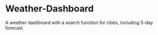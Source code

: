 # Weather-Dashboard
A weather dashboard with a search function for cities, including 5-day forecast.
